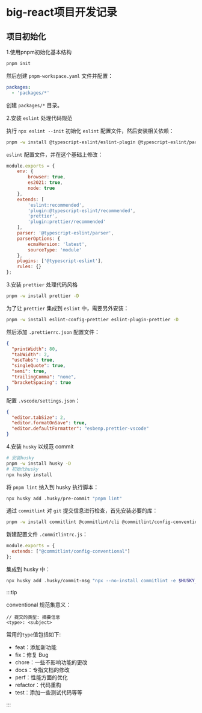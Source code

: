# big-react项目开发记录

## 项目初始化

1.使用pnpm初始化基本结构

```bash
pnpm init
```

然后创建 `pnpm-workspace.yaml` 文件并配置：

```yaml
packages:
  - 'packages/*'
```

创建 `packages/*` 目录。

2.安装 `eslint` 处理代码规范

执行 `npx eslint --init` 初始化 `eslint` 配置文件，然后安装相关依赖：

```bash
pnpm -w install @typescript-eslint/eslint-plugin @typescript-eslint/parser -D
```

`eslint` 配置文件，并在这个基础上修改：

```js
module.exports = {
	env: {
		browser: true,
		es2021: true,
		node: true
	},
	extends: [
		'eslint:recommended',
		'plugin:@typescript-eslint/recommended',
		'prettier',
		'plugin:prettier/recommended'
	],
	parser: '@typescript-eslint/parser',
	parserOptions: {
		ecmaVersion: 'latest',
		sourceType: 'module'
	},
	plugins: ['@typescript-eslint'],
	rules: {}
};

```

3.安装 `prettier` 处理代码风格

```bash
pnpm -w install prettier -D
```

为了让 `prettier` 集成到 `eslint` 中，需要另外安装：

```bash
pnpm -w install eslint-config-prettier eslint-plugin-prettier -D
```

然后添加 `.prettierrc.json` 配置文件：

```json
{
  "printWidth": 80,
  "tabWidth": 2,
  "useTabs": true,
  "singleQuote": true,
  "semi": true,
  "trailingComma": "none",
  "bracketSpacing": true
}
```

配置 `.vscode/settings.json`：

```json
{
  "editor.tabSize": 2,
  "editor.formatOnSave": true,
  "editor.defaultFormatter": "esbenp.prettier-vscode"
}
```

4.安装 `husky` 以规范 commit

```bash
# 安装husky
pnpm -w install husky -D
# 初始化husky
npx husky install
```

将 `pnpm lint` 纳入到 husky 执行脚本：

```bash
npx husky add .husky/pre-commit "pnpm lint"
```

通过 `commitlint` 对 `git` 提交信息进行检查，首先安装必要的库：

```bash
pnpm -w install commitlint @commitlint/cli @commitlint/config-conventional -D
```

新建配置文件 `.commitlintrc.js`：

```js
module.exports = {
  extends: ["@commitlint/config-conventional"]
};
```

集成到 husky 中：

```bash
npx husky add .husky/commit-msg "npx --no-install commitlint -e $HUSKY_GIT_PARAMS"
```

:::tip

conventional 规范集意义：

```
// 提交的类型: 摘要信息
<type>: <subject>
```

常用的`type`值包括如下:

- feat：添加新功能
- fix：修复 Bug
- chore：一些不影响功能的更改
- docs：专指文档的修改
- perf：性能方面的优化
- refactor：代码重构
- test：添加一些测试代码等等

:::